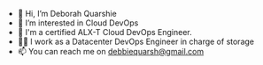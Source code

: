 - 👋 Hi, I’m Deborah Quarshie
- 👀 I’m interested in Cloud DevOps
- 🌱 I'm a certified ALX-T Cloud DevOps Engineer.
- 👩‍💻 I work as a Datacenter DevOps Engineer in charge of storage 
- 📫 You can reach me on debbiequarsh@gmail.com

<!---
DebbieQ/DebbieQ is a ✨ special ✨ repository because its `README.md` (this file) appears on your GitHub profile.
You can click the Preview link to take a look at your changes.
--->
